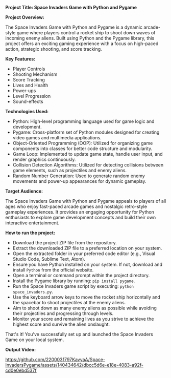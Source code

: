 **Project Title: Space Invaders Game with Python and Pygame**

**Project Overview:**

The Space Invaders Game with Python and Pygame is a dynamic arcade-style game where players control a rocket ship to shoot down waves of incoming enemy aliens. Built using Python and the Pygame library, this project offers an exciting gaming experience with a focus on high-paced action, strategic shooting, and score tracking.

**Key Features:**

- Player Controls
- Shooting Mechanism
- Score Tracking
- Lives and Health
- Power-ups
- Level Progression
- Sound-effects

**Technologies Used:**

- Python: High-level programming language used for game logic and development.
- Pygame: Cross-platform set of Python modules designed for creating video games and multimedia applications.
- Object-Oriented Programming (OOP): Utilized for organizing game components into classes for better code structure and modularity.
- Game Loop: Implemented to update game state, handle user input, and render graphics continuously.
- Collision Detection Algorithms: Utilized for detecting collisions between game elements, such as projectiles and enemy aliens.
- Random Number Generation: Used to generate random enemy movements and power-up appearances for dynamic gameplay.

**Target Audience:**

The Space Invaders Game with Python and Pygame appeals to players of all ages who enjoy fast-paced arcade games and nostalgic retro-style gameplay experiences. It provides an engaging opportunity for Python enthusiasts to explore game development concepts and build their own interactive entertainment.

**How to run the project:**

- Download the project ZIP file from the repository.
- Extract the downloaded ZIP file to a preferred location on your system.
- Open the extracted folder in your preferred code editor (e.g., Visual Studio Code, Sublime Text, Atom).
- Ensure you have Python installed on your system. If not, download and install `Python` from the official website.
- Open a terminal or command prompt within the project directory.
- Install the Pygame library by running: `pip install pygame`.
- Run the Space Invaders game script by executing: `python space_invaders.py`.
- Use the keyboard arrow keys to move the rocket ship horizontally and the spacebar to shoot projectiles at the enemy aliens.
- Aim to shoot down as many enemy aliens as possible while avoiding their projectiles and progressing through levels.
- Monitor your score and remaining lives as you strive to achieve the highest score and survive the alien onslaught.

That's it! You've successfully set up and launched the Space Invaders Game on your local system.

**Output Video:**

https://github.com/2200031797KavyaA/Space-InvadersPygame/assets/140434642/dbcc5d6e-e18e-4083-a92f-cd0e0ebd537f
